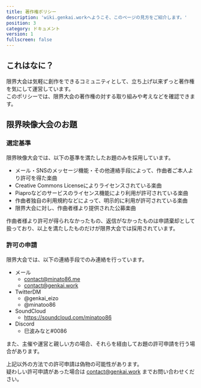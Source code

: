 ```yaml
---
title: 著作権ポリシー
description: 'wiki.genkai.workへようこそ、このページの見方をご紹介します。'
position: 3
category: ドキュメント
version: 1
fullscreen: false
---
```


## これはなに？

限界大会は気軽に創作をできるコミュニティとして、立ち上げ以来ずっと著作権を気にして運営しています。      
このポリシーでは、限界大会の著作権の対する取り組みや考えなどを確認できます。

## 限界映像大会のお題

### 選定基準

限界映像大会では、以下の基準を満たしたお題のみを採用しています。

- メール・SNSのメッセージ機能・その他連絡手段によって、作曲者ご本人より許可を得た楽曲
- Creative Commons Licenseによりライセンスされている楽曲
- Piaproなどのサービスのライセンス機能により利用が許可されている楽曲
- 作曲者独自の利用規約などによって、明示的に利用が許可されている楽曲
- 限界大会に対し、作曲者様より提供された公募楽曲

作曲者様より許可が得られなかったもの、返信がなかったものは申請棄却として扱っており、以上を満たしたものだけが限界大会では採用されています。

### 許可の申請

限界大会では、以下の連絡手段でのみ連絡を行っています。

- メール
    - contact@minato86.me
    - contact@genkai.work
- TwitterDM
    - @genkai_eizo
    - @minatoo86
- SoundCloud
    - https://soundcloud.com/minatoo86
- Discord
    - 巳波みなと#0086

また、主催や運営と親しい方の場合、それらを経由してお題の許可申請を行う場合があります。

上記以外の方法での許可申請は偽物の可能性があります。        
疑わしい許可申請があった場合は contact@genkai.work までお問い合わせください。